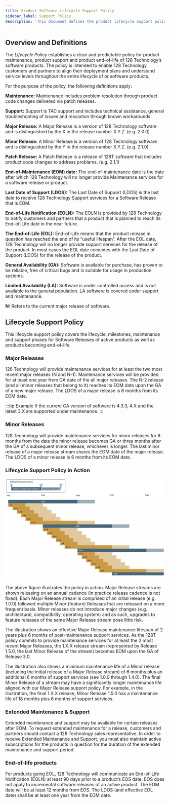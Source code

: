```yaml
---
title: Product Software Lifecycle Support Policy
sidebar_label: Support Policy
description: 'This document defines the product lifecycle support policy for 128 Technology’s software products.  The policy includes both software maintenance, software support and end-of-life.'
---
```


## Overview and Definitions

The _Lifecycle Policy_ establishes a clear and predictable policy for product maintenance, product support and product end-of-life of 128 Technology’s software products. The policy is intended to enable 128 Technology customers and partners to align their deployment plans and understand service levels throughout the entire lifecycle of or software products.

For the purpose of the policy, the following definitions apply:

**Maintenance:** Maintenance includes problem resolution through product code changes delivered via patch releases.

**Support:** Support is TAC support and includes technical assistance, general troubleshooting of issues and resolution through known workarounds.

**Major Release:** A Major Release is a version of 128 Technology software and is distinguished by the X in the release number X.Y.Z. (e.g. 2.0.0)

**Minor Release:** A Minor Release is a version of 128 Technology software and is distinguished by the Y in the release number X.Y.Z. (e.g. 2.1.0)

**Patch Release:** A Patch Release is a release of 128T software that includes product code changes to address problems. (e.g. 2.1.1)

**End-of-Maintenance (EOM) date:** The end-of-maintenance date is the date after which 128 Technology will no longer provide Maintenance services for a software release or product.

**Last Date of Support (LDOS):** The Last Date of Support (LDOS) is the last date to receive 128 Technology Support services for a Software Release that is EOM.

**End-of-Life Notification (EOLN):** The EOLN is provided by 128 Technology to notify customers and partners that a product that is planned to reach its End-of-Life date in the near future.

**The End-of-Life (EOL):** End-of-Life means that the product release in question has reached the end of its “useful lifespan”. After the EOL date, 128 Technology will no longer provide support services for the release of the product. In most cases the EOL date coincides with the Last Date of Support (LDOS) for the release of the product.

**General Availability (GA):** Software is available for purchase, has proven to be reliable, free of critical bugs and is suitable for usage in production systems.

**Limited Availability (LA):** Software is under controlled access and is not available to the general population.  LA software is covered under support and maintenance.

**N:** Refers to the current major release of software.

## Lifecycle Support Policy

This lifecycle support policy covers the lifecycle, milestones, maintenance and support phases for Software Releases of active products as well as products becoming end-of-life.

### Major Releases

128 Technology will provide maintenance services for at least the two most recent major releases (N and N-1). Maintenance services will be provided for at least one year from GA date of the all major releases. The N-2 release (and all minor releases that belong to it) reaches its EOM date upon the GA of a new major release. The LDOS of a major release is 6 months from its EOM date.

:::tip Example
If the _current_ GA version of software is 4.3.3, 4.X and the latest 3.X are supported under maintenance.
:::

### Minor Releases

128 Technology will provide maintenance services for minor releases for 6 months from the date the minor release becomes GA or three months after the GA of a subsequent minor release, whichever is longer. The last minor release of a major release stream shares the EOM date of the major release. The LDOS of a minor release is 6 months from its EOM date.

### Lifecycle Support Policy in Action

![about_support_policy_1](/img/about_support_policy_1.png)

The above figure illustrates the policy in action.  Major Release streams are shown releasing on an annual cadence (in practice release cadence is not fixed).  Each Major Release stream is comprised of an initial release (e.g. 1.0.0) followed multiple Minor (feature) Releases that are released on a more frequent basis. Minor releases do not introduce major changes (e.g. architectural, compatibility, operating system) and as such, upgrades to feature releases of the same Major Release stream pose little risk.

The illustration shows an effective Major Release maintenance lifespan of 2 years plus 6 months of post-maintenance support services. As the 128T policy commits to provide maintenance services for at least the 2 most recent Major Releases, the 1.X.X release stream (represented by Release 1.5.0, the last Minor Release of the stream) becomes EOM upon the GA of Release 3.0.

The illustration also shows a minimum maintenance life of a Minor release (including the initial release of a Major Release stream) of 6 months plus an additional 6 months of support services (see 1.0.0 through 1.4.0).  The final Minor Release of a stream may have a significantly longer maintenance life aligned with our Major Release support policy.  For example, in the illustration, the final 1.X.X release, Minor Release 1.5.0 has a maintenance life of 18 months plus 6 months of support services.

### Extended Maintenance & Support

Extended maintenance and support may be available for certain releases after EOM. To request extended maintenance for a release, customers and partners should contact a 128 Technology sales representative. In order to receive Extended Maintenance and Support, you must also maintain active subscriptions for the products in question for the duration of the extended maintenance and support period.

### End-of-life products

For products going EOL, 128 Technology will communicate an End-of-Life Notification (EOLN) at least 90 days prior to a product’s EOS date. EOS does not apply to incremental software releases of an active product. The EOM date will be at least 12 months from EOS. The LDOS (and effective EOL date) shall be at least one year from the EOM date.
